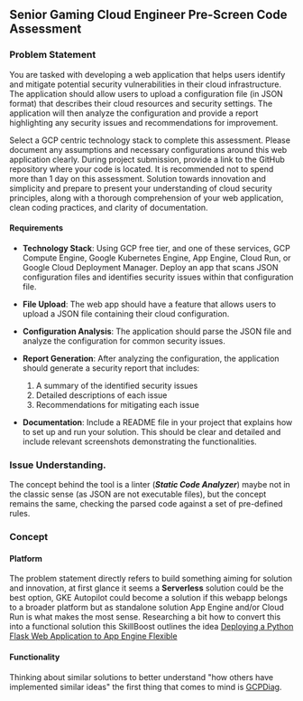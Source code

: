 ## Senior Gaming Cloud Engineer Pre-Screen Code Assessment

### Problem Statement
You are tasked with developing a web application that helps users identify and mitigate potential security vulnerabilities in their cloud infrastructure. The application should allow users to upload a configuration file (in JSON format) that describes their cloud resources and security settings. The application will then analyze the configuration and provide a report highlighting any security issues and recommendations for improvement.

Select a GCP centric technology stack to complete this assessment. Please document any assumptions and necessary configurations around this web application clearly. During project submission, provide a link to the GitHub repository where your code is located. It is recommended not to spend more than 1 day on this assessment.
Solution towards innovation and simplicity and prepare to present your understanding of cloud security principles, along with a thorough comprehension of your web application, clean coding practices, and clarity of documentation.

#### Requirements
- **Technology Stack**: Using GCP free tier, and one of these services, GCP Compute Engine, Google Kubernetes Engine, App Engine, Cloud Run, or Google Cloud Deployment Manager. Deploy an app that scans JSON configuration files and identifies security issues within that configuration file.

- **File Upload**: The web app should have a feature that allows users to upload a JSON file containing their cloud configuration.

- **Configuration Analysis**: The application should parse the JSON file and analyze the configuration for common security issues.

- **Report Generation**: After analyzing the configuration, the application should generate a security report that includes:
  1. A summary of the identified security issues
  2. Detailed descriptions of each issue
  3. Recommendations for mitigating each issue

- **Documentation**: Include a README file in your project that explains how to set up and run your solution. This should be clear and detailed and include relevant screenshots demonstrating the functionalities.  


### Issue Understanding.

The concept behind the tool is a linter (***Static Code Analyzer***) maybe not in the classic sense (as JSON are not executable files), but the concept remains the same, checking the parsed code against a set of pre-defined rules.

### Concept

#### Platform
The problem statement directly refers to build something aiming for solution and innovation, at first glance it seems a **Serverless** solution could be the best option, GKE Autopilot could become a solution if this webapp belongs to a broader platform but as standalone solution App Engine and/or Cloud Run is what makes the most sense. Researching a bit how to convert this into a functional solution this SkillBoost outlines the idea [Deploying a Python Flask Web Application to App Engine Flexible](https://www.cloudskillsboost.google/focuses/3334?catalog_rank=%7B%22rank%22%3A1%2C%22num_filters%22%3A0%2C%22has_search%22%3Atrue%7D&parent=catalog&search_id=42350417)

#### Functionality
Thinking about similar solutions to better understand "how others have implemented similar ideas" the first thing that comes to mind is [GCPDiag](https://gcpdiag.dev/).

